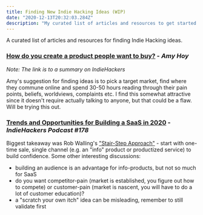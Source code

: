 ```yaml
---
title: Finding New Indie Hacking Ideas (WIP)
date: "2020-12-13T20:32:03.284Z"
description: "My curated list of articles and resources to get started on finding your next Indie Hacking project. A work-in-progress."
---
```


A curated list of articles and resources for finding Indie Hacking ideas.

### **[How do you create a product people want to buy?](https://www.indiehackers.com/post/how-do-you-create-a-product-people-want-to-buy-a28b69ebb3) - *Amy Hoy***
*Note: The link is to a summary on IndieHackers*

Amy's suggestion for finding ideas is to pick a target market, find where they commune online and spend 30-50 hours reading through their pain points, beliefs, worldviews, complaints etc. I find this somewhat attractive since it doesn't require actually talking to anyone, but that could be a flaw. Will be trying this out.

### **[Trends and Opportunities for Building a SaaS in 2020](https://podcasts.apple.com/sg/podcast/the-indie-hackers-podcast/id1206165808#episodeGuid=d410b5d9-49e6-4073-8b12-91681223ea3f) - *IndieHackers Podcast #178***

Biggest takeaway was Rob Walling's ["Stair-Step Approach"](https://robwalling.com/2015/03/26/the-stairstep-approach-to-bootstrapping/) - start with one-time sale, single channel (e.g. an "info" product or productized service) to build confidence. Some other interesting discussions:
- building an audience is an advantage for info-products, but not so much for SaaS
- do you want competitor-pain (market is established, you figure out how to compete) or customer-pain (market is nascent, you will have to do a lot of customer education)?
- a "scratch your own itch" idea can be misleading, remember to still validate first
